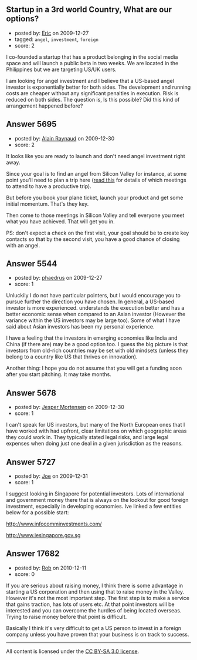 ## Startup in a 3rd world Country, What are our options?

- posted by: [Eric](https://stackexchange.com/users/-1/1832-eric) on 2009-12-27
- tagged: `angel`, `investment`, `foreign`
- score: 2

I co-founded a startup that has a product belonging in the social media space and will launch a public beta in two weeks. We are located in the Philippines but we are targeting US/UK users.

I am looking for angel investment and I believe that a US-based angel investor is exponentially better for both sides. The development and running costs are cheaper without any significant penalties in execution. Risk is reduced on both sides. The question is, Is this possible? Did this kind of arrangement happened before? 


## Answer 5695

- posted by: [Alain Raynaud](https://stackexchange.com/users/-1/502-alain-raynaud) on 2009-12-30
- score: 2

<p>It looks like you are ready to launch and don't need angel investment right away.</p>

<p>Since your goal is to find an angel from Silicon Valley for instance, at some point you'll need to plan a trip here (<a href="http://blog.fairsoftware.net/2009/04/29/the-3-cant-miss-meetings-for-entrepreneurs-visiting-silicon-valley/" rel="nofollow">read this</a> for details of which meetings to attend to have a productive trip).</p>

<p>But before you book your plane ticket, launch your product and get some initial momentum. That's they key.</p>

<p>Then come to those meetings in Silicon Valley and tell everyone you meet what you have achieved. That will get you in.</p>

<p>PS: don't expect a check on the first visit, your goal should be to create key contacts so that by the second visit, you have a good chance of closing with an angel.</p>



## Answer 5544

- posted by: [phaedrus](https://stackexchange.com/users/-1/250-phaedrus) on 2009-12-27
- score: 1

Unluckily I do not have particular pointers, but I would encourage you to pursue further the direction you have chosen. In general, a US-based investor is more experienced. understands the execution better and has a better economic sense when compared to an Asian investor (However the variance within the US investors may be large too). Some of what I have said about Asian investors has been my personal experience. 

I have a feeling that the investors in emerging economies like India and China (if there are) may be a good option too. I guess the big picture is that investors from old-rich countries may be set with old mindsets (unless they belong to a country like US that thrives on innovation). 

Another thing: I hope you do not assume that you will get a funding soon after you start pitching. It may take months. 


## Answer 5678

- posted by: [Jesper Mortensen](https://stackexchange.com/users/-1/1261-jesper-mortensen) on 2009-12-30
- score: 1

I can't speak for US investors, but many of the North European ones that I have worked with had upfront, clear limitations on which geographic areas they could work in. They typically stated legal risks, and large legal expenses when doing just one deal in a given jurisdiction as the reasons.


## Answer 5727

- posted by: [Joe](https://stackexchange.com/users/-1/1081-joe) on 2009-12-31
- score: 1

I suggest looking in Singapore for potential investors.  Lots of international and government money there that is always on the lookout for good foreign investment, especially in developing economies.  Ive linked a few entities below for a possible start:

http://www.infocomminvestments.com/

http://www.iesingapore.gov.sg


## Answer 17682

- posted by: [Rob](https://stackexchange.com/users/-1/2468-rob) on 2010-12-11
- score: 0

If you are serious about raising money, I think there is some advantage in starting a US corporation and then using that to raise money in the Valley. However it's not the most important step. The first step is to make a service that gains traction, has lots of users etc. At that point investors will be interested and you can overcome the hurdles of being located overseas. Trying to raise money before that point is difficult. 

Basically I think it's very difficult to get a US person to invest in a foreign company unless you have proven that your business is on track to success. 



---

All content is licensed under the [CC BY-SA 3.0 license](https://creativecommons.org/licenses/by-sa/3.0/).
